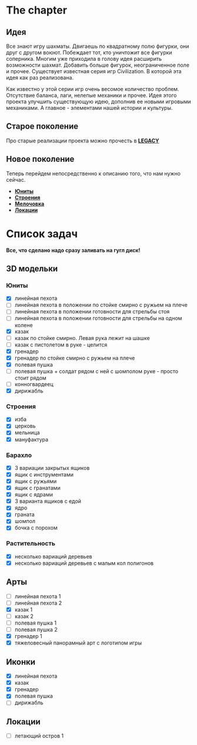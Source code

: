 # The chapter

## Идея

Все знают игру шахматы. Двигаешь по квадратному полю фигурки, они друг с другом воюют. Побеждает тот, кто
уничтожит все фигурки соперника. Многим уже приходила в голову идея расширить возможности шахмат. Добавить больше фигурок,
неограниченное поле и прочее. Существует известная серия игр Civilization. В которой эта идея как раз реализована.   
   
Как известно у этой серии игр очень весомое количество проблем. Отсутствие баланса, лаги, нелепые механики и прочее.
Идея этого проекта улучшить существующую идею, дополнив ее новыми игровыми механиками. А главное - элементами
нашей истории и культуры.

## Старое поколение

Про старые реализации проекта можно прочесть в [**LEGACY**](https://github.com/timattt/Project-LWJGL-gamedev/blob/master/GDD/AboutLegacy.md)

## Новое поколение

Теперь перейдем непосредственно к описанию того, что нам нужно сейчас.

* [**Юниты**](https://github.com/timattt/Project-LWJGL-gamedev/blob/master/GDD/Units.md)
* [**Строения**](https://github.com/timattt/Project-LWJGL-gamedev/blob/master/GDD/Buildings.md)
* [**Мелочовка**](https://github.com/timattt/Project-LWJGL-gamedev/blob/master/GDD/Other.md)
* [**Локации**](https://github.com/timattt/Project-LWJGL-gamedev/blob/master/GDD/Locations.md)

# Список задач

**Все, что сделано надо сразу заливать на гугл диск!**

## 3D модельки

### Юниты

- [x] линейная пехота
- [ ] линейная пехота в положении по стойке смирно с ружьем на плече
- [ ] линейная пехота в положении готовности для стрельбы стоя
- [ ] линейная пехота в положении готовности для стрельбы на одном колене
- [x] казак
- [ ] казак по стойке смирно. Левая рука лежит на шашке
- [ ] казак с пистолетом в руке - целится
- [x] гренадер
- [x] гренадер по стойке смирно с ружьем на плече
- [x] полевая пушка
- [ ] полевая пушка + солдат рядом с ней с шомполом руке - просто стоит рядом
- [ ] конногвардеец
- [x] дирижабль

### Строения

- [x] изба
- [x] церковь
- [x] мельница
- [x] мануфактура

### Барахло

- [x] 3 вариации закрытых ящиков
- [x] ящик с инструментами
- [x] ящик с ружьями
- [x] ящик с гранатами
- [x] ящик с ядрами
- [x] 3 варианта ящиков с едой
- [x] ядро
- [x] граната
- [x] шомпол
- [x] бочка с порохом 

### Растительность

- [x] несколько вариаций деревьев
- [x] несколько вариаций деревьев с малым кол полигонов

## Арты

- [ ] линейная пехота 1
- [ ] линейная пехота 2
- [x] казак 1
- [ ] казак 2
- [ ] полевая пушка 1
- [ ] полевая пушка 2
- [x] гренадер 1
- [x] тяжеловесный панорамный арт с логотипом игры

## Иконки

- [x] линейная пехота
- [x] казак
- [x] гренадер
- [x] полевая пушка
- [ ] дирижабль

## Локации

- [ ] летающий остров 1

